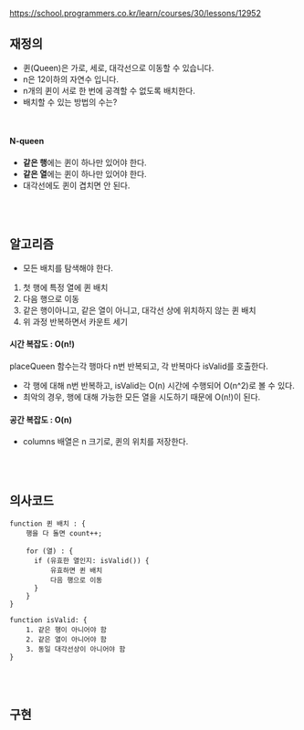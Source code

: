https://school.programmers.co.kr/learn/courses/30/lessons/12952

## 재정의
- 퀸(Queen)은 가로, 세로, 대각선으로 이동할 수 있습니다.
- n은 12이하의 자연수 입니다.
- n개의 퀸이 서로 한 번에 공격할 수 없도록 배치한다.
- 배치할 수 있는 방법의 수는?

<br>

#### N-queen
- **같은 행**에는 퀸이 하나만 있어야 한다.
- **같은 열**에는 퀸이 하나만 있어야 한다.
- 대각선에도 퀸이 겹치면 안 된다.




<br><br>

## 알고리즘
- 모든 배치를 탐색해야 한다.

1. 첫 행에 특정 열에 퀸 배치
2. 다음 행으로 이동
3. 같은 행이아니고, 같은 열이 아니고, 대각선 상에 위치하지 않는 퀸 배치
4. 위 과정 반복하면서 카운트 세기


#### 시간 복잡도 : O(n!)
placeQueen 함수는각 행마다 n번 반복되고, 각 반복마다 isValid를 호출한다.
- 각 행에 대해 n번 반복하고, isValid는 O(n) 시간에 수행되어 O(n^2)로 볼 수 있다.
- 최악의 경우, 행에 대해 가능한 모든 열을 시도하기 때문에 O(n!)이 된다.

#### 공간 복잡도 : O(n)
- columns 배열은 n 크기로, 퀸의 위치를 저장한다.

<br><br>

## 의사코드
```
function 퀸 배치 : {
    행을 다 돌면 count++;

    for (열) : {
      if (유효한 열인지: isValid()) {
          유효하면 퀸 배치
          다음 행으로 이동
      }
    }
}

function isValid: {
    1. 같은 행이 아니어야 함
    2. 같은 열이 아니어야 함
    3. 동일 대각선상이 아니어야 함
}

```








<br><br>

## 구현



